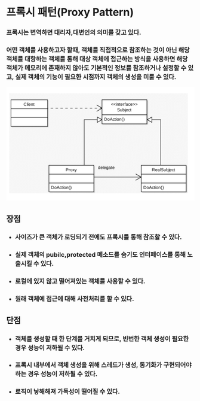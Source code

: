 # 프록시 패턴(Proxy Pattern)
### 프록시는 변역하면 대리자,대변인의 의미를 갖고 있다. 
### 어떤 객체를 사용하고자 할때, 객체를 직접적으로 참조하는 것이 아닌 해당 객체를 대항하는 객체를 통해 대상 객체에 접근하는 방식을 사용하면 해당 객체가 메모리에 존재하지 않아도 기본적인 정보를 참조하거나 설정할 수 있고, 실제 객체의 기능이 필요한 시점까지 객체의 생성을 미룰 수 있다.
![프록시](./proxy.PNG)
## 장점
- ### 사이즈가 큰 객체가 로딩되기 전에도 프록시를 통해 참조할 수 있다.
* ### 실제 객체의 pubilc,protected 메소드를 숨기도 인터페이스를 통해 노출시킬 수 있다.
+ ### 로컬에 있지 않고 떨어져있는 객체를 사용할 수 있다.
+ ### 원래 객체에 접근에 대해 사전처리를 할 수 있다.

## 단점
- ### 객체를 생성할 때 한 단계를 거치게 되므로, 빈번한 객체 생성이 필요한 경우 성능이 저하될 수 있다.
* ### 프록시 내부에서 객체 생성을 위해 스레드가 생성, 동기화가 구현되어야 하는 경우 성능이 저하될 수 있다.
+ ### 로직이 낳해해져 가독성이 떨어질 수 있다.
